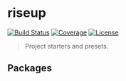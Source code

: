 # riseup

[![Build Status](https://img.shields.io/travis/rafamel/riseup/master.svg)](https://travis-ci.org/rafamel/riseup) [![Coverage](https://img.shields.io/coveralls/rafamel/riseup/master.svg)](https://coveralls.io/github/rafamel/riseup) [![License](https://img.shields.io/github/license/rafamel/riseup.svg)](https://github.com/rafamel/riseup/blob/master/LICENSE)

> Project starters and presets.

## Packages

